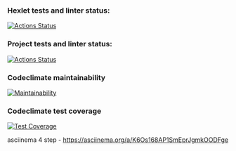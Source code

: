 ### Hexlet tests and linter status:
[![Actions Status](https://github.com/nbardzinkevichh/frontend-project-46/actions/workflows/hexlet-check.yml/badge.svg)](https://github.com/nbardzinkevichh/frontend-project-46/actions)
### Project tests and linter status:
[![Actions Status](https://github.com/nbardzinkevichh/frontend-project-46/actions/workflows/project-check.yml/badge.svg)](https://github.com/nbardzinkevichh/frontend-project-46/actions)
### Codeclimate maintainability
[![Maintainability](https://api.codeclimate.com/v1/badges/35d6e1e316625e3d7d47/maintainability)](https://codeclimate.com/github/nbardzinkevichh/frontend-project-46/maintainability)
### Codeclimate test coverage 
[![Test Coverage](https://api.codeclimate.com/v1/badges/35d6e1e316625e3d7d47/test_coverage)](https://codeclimate.com/github/nbardzinkevichh/frontend-project-46/test_coverage)

asciinema 4 step - https://asciinema.org/a/K6Os168AP1SmEprJgmkOODFge